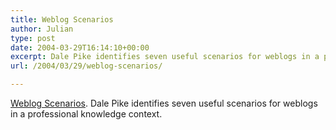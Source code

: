 ```yaml
---
title: Weblog Scenarios
author: Julian
type: post
date: 2004-03-29T16:14:10+00:00
excerpt: Dale Pike identifies seven useful scenarios for weblogs in a professional knowledge context
url: /2004/03/29/weblog-scenarios/

---
```

[Weblog Scenarios][1]. Dale Pike identifies seven useful scenarios for weblogs in a professional knowledge context.

 [1]: https://itc.uncc.edu/dale/su8/archives/002975.html